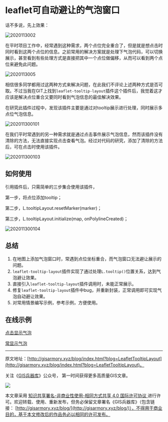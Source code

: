 # leaflet可自动避让的气泡窗口



话不多说，先上效果：

![2020113002](F:\myself\gisarmory\Leaflet.TooltipLayout\2020113002.gif)



在平时项目工作中，经常遇到这种需求，两个点位完全重合了，但是就是想点击时同时看到这两个点位的信息。之前常用的解决方案就是处理下气泡代码，可以切换展示，甚至看到有些处理方式是直接把其中一个点位做偏移，从而可以看到两个点位来避免此问题。

![2020113005](F:\myself\gisarmory\Leaflet.TooltipLayout\2020113005.gif)

相信很多同学都用过这两种方式来解决问题，在此我们不评论上述两种方式是否可取。不过当我在GIT上找到`leaflet-tooltip-layout`插件这个插件后，我觉着这才应该是解决点位重合又要同时看到气泡信息的最佳解决效果。

在研究此插件过程中，发现该插件主要是通过对tooltip展示进行处理，同时展示多点位气泡信息。

![202011300101](F:\myself\gisarmory\Leaflet.TooltipLayout\202011300101.png)

在我们平时常遇到的另一种需求就是通过点击事件展示气泡信息，然而该插件没有清除的方法，无法直接实现点击查看气泡。经过对代码的研究，添加了清除的方法后，可在点击时使用该插件。

![202011300103](F:\myself\gisarmory\Leaflet.TooltipLayout\202011300103.png)

## 如何使用

引用插件后，只需简单的三步集合使用该插件，

第一步，将点位添加tooltip；

第二步，L.tooltipLayout.resetMarker(marker)；

第三步，L.tooltipLayout.initialize(map, onPolylineCreated)；

![202011300104](F:\myself\gisarmory\Leaflet.TooltipLayout\202011300104.png)

## 总结

1. 在地图上添加气泡窗口时，常遇到点位坐标重合，而气泡窗口无法避让展示的问题。
2. `leaflet-tooltip-layout`插件实现了通过处理`L.tooltip()`位置关系，达到气泡避让效果。
3. 直接引入`leaflet-tooltip-layout`插件调用时，未能正常展示。
4. 修复`leaflet-tooltip-layout`插件中bug，并重新封装，正常调用即可实现气泡自动避让效果。
5. 对常用情景编写示例，参考示例，方便使用。



## 在线示例

[点击显示气泡](http://gisarmory.xyz/blog/index.html?demo=LeafletShowHideLayerGroup)

[常显示气泡](http://gisarmory.xyz/blog/index.html?demo=LeafletShowHideLayerGroup)




* * *

原文地址：[http://gisarmory.xyz/blog/index.html?blog=LeafletTooltipLayout](http://gisarmory.xyz/blog/index.html?blog=LeafletTooltipLayout)。

关注《[GIS兵器库](http://gisarmory.xyz/blog/index.html?blog=wechat)》公众号， 第一时间获得更多高质量GIS文章。

![](http://blogimage.gisarmory.xyz/20200923063756.png)

本文章采用 [知识共享署名-非商业性使用-相同方式共享 4.0 国际许可协议 ](https://creativecommons.org/licenses/by-nc-sa/4.0/deed.zh)进行许可。欢迎转载、使用、重新发布，但务必保留文章署名《GIS兵器库》（包含链接：  [http://gisarmory.xyz/blog/](http://gisarmory.xyz/blog/)），不得用于商业目的，基于本文修改后的作品务必以相同的许可发布。